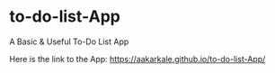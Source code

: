 # to-do-list-App
A Basic &amp; Useful To-Do List App

Here is the link to the App: https://aakarkale.github.io/to-do-list-App/
